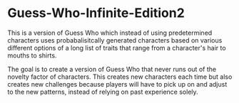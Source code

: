 # Guess-Who-Infinite-Edition2

This is a version of Guess Who which instead of using predetermined characters uses probabalisitcally generated characters 
based on various different options of a long list of traits that range from a character's hair to mouths to shirts.

The goal is to create a version of Guess Who that never runs out of the novelty factor of characters. 
This creates new characters each time but also creates new challenges because players will have to pick up on and adjust to the new patterns,
instead of relying on past experience solely.

